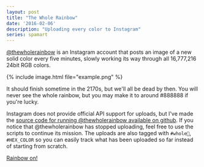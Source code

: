 ```yaml
---
layout: post
title: "The Whole Rainbow"
date: '2016-02-06'
description: "Uploading every color to Instagram"
series: spamart
---
```

[@thewholerainbow][wholerainbow] is an Instagram account that posts an image of a new solid color every five minutes, slowly working its way through all 16,777,216 24bit RGB colors.

{% include image.html file="example.png" %}

It should finish sometime in the 2170s, but we'll all be dead by then. You will never see the whole rainbow, but you may make it to around #888888 if you're lucky.

Instagram does not provide official API support for uploads, but I've made the [source code for running @thewholerainbow available on github][src]. If you notice that @thewholerainbow has stopped uploading, feel free to use the scripts to continue its mission. The uploads are also tagged with `#whole🌈`, `#HEX_COLOR` so you can easily track what has been uploaded so far instead of starting from scratch. 

[Rainbow on!](https://blot.re)

[src]: https://github.com/mattbierner/The-Whole-Rainbow
[wholerainbow]: https://www.instagram.com/thewholerainbow/
